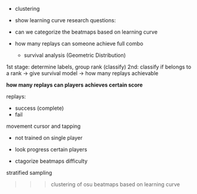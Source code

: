 
- clustering




- show learning curve
research questions:
- can we categorize the beatmaps based on learning curve
- how many replays can someone achieve full combo
	- survival analysis (Geometric Distribution)

1st stage: determine labels, group rank (classify)
2nd: classify if belongs to a rank -> give survival model -> how many replays achievable

**how many replays can players achieves certain score**

replays:
- success (complete)
- fail

movement cursor and tapping



- not trained on single player



- look progress certain players
- ctagorize beatmaps difficulty

stratified sampling




>>> clustering of osu beatmaps based on learning curve

